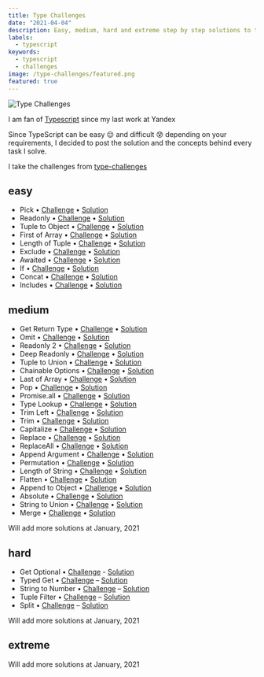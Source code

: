 ```yaml
---
title: Type Challenges
date: "2021-04-04"
description: Easy, medium, hard and extreme step by step solutions to type challenges in TypeScript
labels:
  - typescript
keywords:
  - typescript
  - challenges
image: /type-challenges/featured.png
featured: true
---
```


![Type Challenges](/type-challenges/featured.png)

I am fan of [Typescript](https://www.typescriptlang.org/) since my last work at Yandex

Since TypeScript can be easy 😌 and difficult 😰 depending on your requirements, I decided to post the solution and the concepts behind every task I solve.

I take the challenges from [type-challenges](https://github.com/type-challenges/type-challenges)

## easy

- Pick • [Challenge](https://github.com/type-challenges/type-challenges/blob/main/questions/00004-easy-pick/README.md) • [Solution](/2021-04-05-pick-under-the-hood/)
- Readonly • [Challenge](https://github.com/type-challenges/type-challenges/blob/main/questions/00007-easy-readonly/README.md) • [Solution](/2021-04-06-readonly-under-the-hood/)
- Tuple to Object • [Challenge](https://github.com/type-challenges/type-challenges/blob/master/questions/00011-easy-tuple-to-object/README.md) • [Solution](/2021-04-07-making-object-out-of-tuple/)
- First of Array • [Challenge](https://github.com/type-challenges/type-challenges/blob/master/questions/00014-easy-first/README.md) • [Solution](/2021-04-08-infer-first-element/)
- Length of Tuple • [Challenge](https://github.com/type-challenges/type-challenges/blob/master/questions/00018-easy-tuple-length/README.md) • [Solution](/2021-04-09-infer-length)
- Exclude • [Challenge](https://github.com/type-challenges/type-challenges/blob/master/questions/00043-easy-exclude/README.md) • [Solution](/2021-04-12-exclude-under-the-hood)
- Awaited • [Challenge](https://github.com/type-challenges/type-challenges/blob/master/questions/00189-easy-awaited/README.md) • [Solution](/2021-04-13-unwrapping-promises/)
- If • [Challenge](https://github.com/type-challenges/type-challenges/blob/master/questions/00268-easy-if/README.md) • [Solution](/2021-04-14-boolean-condition/)
- Concat • [Challenge](https://github.com/type-challenges/type-challenges/blob/master/questions/00533-easy-concat/README.md) • [Solution](/2021-04-15-spread-in-tuple-types-in-typescript/)
- Includes • [Challenge](https://github.com/type-challenges/type-challenges/blob/master/questions/00898-easy-includes/README.md) • [Solution](/2021-04-16-includes-in-typescript/)

## medium

- Get Return Type • [Challenge](https://github.com/type-challenges/type-challenges/blob/master/questions/00002-medium-return-type/README.md) • [Solution](/2021-04-19-return-type-under-the-hood/)
- Omit • [Challenge](https://github.com/type-challenges/type-challenges/blob/master/questions/00003-medium-omit/README.md) • [Solution](/2021-04-21-omit-under-the-hood/)
- Readonly 2 • [Challenge](https://github.com/type-challenges/type-challenges/blob/master/questions/00008-medium-readonly-2/README.md) • [Solution](/2021-04-23-partial-readonly/)
- Deep Readonly • [Challenge](https://github.com/type-challenges/type-challenges/blob/master/questions/00009-medium-deep-readonly/README.md) • [Solution](/2021-04-25-recursive-readonly-for-objects/)
- Tuple to Union • [Challenge](https://github.com/type-challenges/type-challenges/blob/master/questions/00010-medium-tuple-to-union/README.md) • [Solution](/2021-04-27-making-union-out-of-tuple/)
- Chainable Options • [Challenge](https://github.com/type-challenges/type-challenges/blob/master/questions/00012-medium-chainable-options/README.md) • [Solution](/2021-04-28-mapped-types-in-functions/)
- Last of Array • [Challenge](https://github.com/type-challenges/type-challenges/blob/master/questions/00015-medium-last/README.md) • [Solution](/2021-04-29-infer-last-element/)
- Pop • [Challenge](https://github.com/type-challenges/type-challenges/blob/master/questions/00016-medium-pop/README.md) • [Solution](/2021-05-01-manipulation-with-tuple-elements/)
- Promise.all • [Challenge](https://github.com/type-challenges/type-challenges/blob/master/questions/00020-medium-promise-all/README.md) • [Solution](/2021-05-04-promise-all-under-the-hood/)
- Type Lookup • [Challenge](https://github.com/type-challenges/type-challenges/blob/master/questions/00062-medium-type-lookup/README.md) • [Solution](/2021-05-06-extract-under-the-hood/)
- Trim Left • [Challenge](https://github.com/type-challenges/type-challenges/blob/master/questions/00106-medium-trimleft/README.md) • [Solution](/2021-05-10-trim-left-in-typescript/)
- Trim • [Challenge](https://github.com/type-challenges/type-challenges/blob/master/questions/00108-medium-trim/README.md) • [Solution](/2021-05-11-trim-in-typescript/)
- Capitalize • [Challenge](https://github.com/type-challenges/type-challenges/blob/master/questions/00110-medium-capitalize/README.md) • [Solution](/2021-05-14-type-aliases-for-string-manipulation/)
- Replace • [Challenge](https://github.com/type-challenges/type-challenges/blob/master/questions/00116-medium-replace/README.md) • [Solution](/2021-05-17-replace-occurrence-in-a-string-in-typescript/)
- ReplaceAll • [Challenge](https://github.com/type-challenges/type-challenges/blob/master/questions/00119-medium-replaceall/README.md) • [Solution](/2021-05-22-replace-all-occurrences-in-a-string-in-typescript/)
- Append Argument • [Challenge](https://github.com/type-challenges/type-challenges/blob/master/questions/00191-medium-append-argument/README.md) • [Solution](/2021-05-23-append-argument/)
- Permutation • [Challenge](https://github.com/type-challenges/type-challenges/blob/master/questions/00296-medium-permutation/README.md) • [Solution](/2021-05-30-permutations-in-typescript/)
- Length of String • [Challenge](https://github.com/type-challenges/type-challenges/blob/master/questions/00298-medium-length-of-string/README.md) • [Solution](/2021-05-31-string-length-in-typescript/)
- Flatten • [Challenge](https://github.com/type-challenges/type-challenges/blob/master/questions/00459-medium-flatten/README.md) • [Solution](/2021-06-13-flatten-tuple-type-in-typescript/)
- Append to Object • [Challenge](https://github.com/type-challenges/type-challenges/blob/master/questions/00527-medium-append-to-object/README.md) • [Solution](/2021/06/16/append-to-object/)
- Absolute • [Challenge](https://github.com/type-challenges/type-challenges/blob/master/questions/00529-medium-absolute/README.md) • [Solution](/2021/06/21/absolute-in-typescript/)
- String to Union • [Challenge](https://github.com/type-challenges/type-challenges/blob/master/questions/00531-medium-string-to-union/README.md) • [Solution](/2021/06/19/making-union-out-of-string/)
- Merge • [Challenge](https://github.com/type-challenges/type-challenges/blob/master/questions/00599-medium-merge/README.md) • [Solution](/2021/07/05/spread-in-typescript/)

Will add more solutions at January, 2021

## hard

- Get Optional • [Challenge](https://github.com/type-challenges/type-challenges/blob/master/questions/00059-hard-get-optional/README.md) - [Solution](/2021-12-07-get-optional/)
- Typed Get • [Challenge](https://github.com/type-challenges/type-challenges/blob/master/questions/00270-hard-typed-get/README.md) – [Solution](/2021-03-26-typed-get/)
- String to Number • [Challenge](https://github.com/type-challenges/type-challenges/blob/master/questions/00300-hard-string-to-number/README.md) – [Solution](/2021-12-03-string-to-number/)
- Tuple Filter • [Challenge](https://github.com/type-challenges/type-challenges/blob/master/questions/00399-hard-tuple-filter/README.md) – [Solution](/2021-11-27-tuple-filter/)
- Split • [Challenge](https://github.com/type-challenges/type-challenges/blob/master/questions/02822-hard-split/README.md) – [Solution](/2021-11-29-split/)

Will add more solutions at January, 2021

## extreme

Will add more solutions at January, 2021
